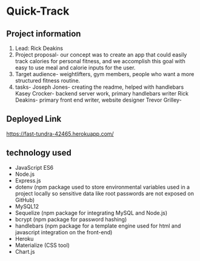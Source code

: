 # Quick-Track

## Project information
1. Lead: Rick Deakins
2. Project proposal- our concept was to create an app that could easily track calories for personal fitness, and we accomplish this goal with easy to use meal
and calorie inputs for the user.
3. Target audience- weightlifters, gym members, people who want a more structured fitness routine.
4. tasks- 
  Joseph Jones- creating the readme, helped with handlebars
  Kasey Crocker- backend server work, primary handlebars writer
  Rick Deakins- primary front end writer, website designer
  Trevor Grilley-
  
  ## Deployed Link
  https://fast-tundra-42465.herokuapp.com/
  
  ## technology used
 * JavaScript ES6
 * Node.js
 * Express.js
 * dotenv (npm package used to store environmental variables used in a project locally so sensitive data like root passwords are not exposed on GitHub)
 * MySQL12
 * Sequelize (npm package for integrating MySQL and Node.js)
 * bcrypt (npm package for password hashing)
 * handlebars (npm package for a template engine used for html and javascript integration on the front-end)
 * Heroku
 * Materialize (CSS tool)
 * Chart.js
